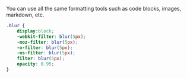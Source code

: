 You can use all the same formatting tools such as code blocks, images, markdown, etc.

```css
.blur {
    display:block;
    -webkit-filter: blur(5px);
    -moz-filter: blur(5px);
    -o-filter: blur(5px);
    -ms-filter: blur(5px);
    filter: blur(5px);
    opacity: 0.95;
}
```
